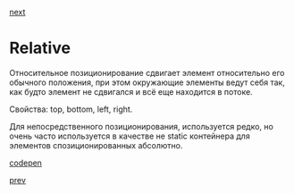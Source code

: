<a href="03.md">next</a>

<h1>Relative</h1>

<div>
Относительное позиционирование сдвигает элемент относительно его обычного положения, при этом окружающие элементы ведут себя так, как будто элемент не сдвигался и всё еще находится в потоке.

Свойства: top, bottom, left, right.

Для непосредственного позиционирования, используется редко, но очень часто используется в качестве не static контейнера для элементов спозиционированных абсолютно.
</div>

<div>
<a href="https://codepen.io/paawel/pen/bYYYXa?editors=1100">codepen</a>
</div>

<a href="01.md">prev</a>
